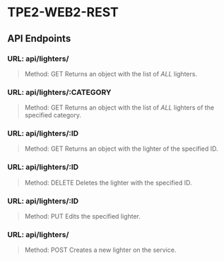 # TPE2-WEB2-REST
## API Endpoints
### URL:  api/lighters/
> Method: GET
> Returns an object with the list of *ALL* lighters.
### URL:  api/lighters/:CATEGORY
> Method: GET
> Returns an object with the list of *ALL* lighters of the specified category.
### URL:  api/lighters/:ID
> Method: GET
> Returns an object with the lighter of the specified ID.
### URL:  api/lighters/:ID
> Method: DELETE
> Deletes the lighter with the specified ID.
### URL:  api/lighters/:ID
> Method: PUT
> Edits the specified lighter.
### URL:  api/lighters/
> Method: POST
> Creates a new lighter on the service.
